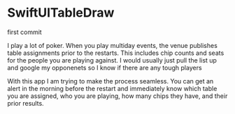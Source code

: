 # SwiftUITableDraw
first commit


I play a lot of poker.  When you play multiday events, the venue publishes table assignments prior to the restarts.
This includes chip counts and seats for the people you are playing against.
I would usually just pull the list up and google my opponenets so I know if there are any tough players

With this app I am trying to make the process seamless.
You can get an alert in the morning before the restart and immediately know which table you are assigned, 
who you are playing, how many chips they have, and their prior results.
